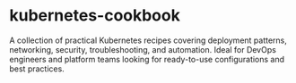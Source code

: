 # kubernetes-cookbook
A collection of practical Kubernetes recipes covering deployment patterns, networking, security, troubleshooting, and automation. Ideal for DevOps engineers and platform teams looking for ready-to-use configurations and best practices.
